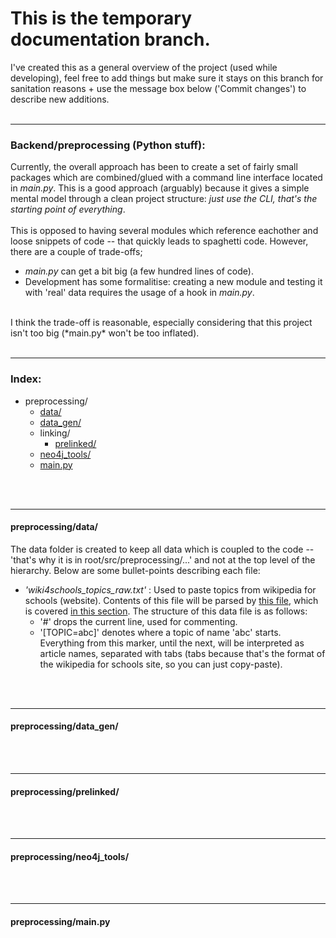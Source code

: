 # This is the temporary documentation branch.

I've created this as a general overview of the project (used while developing), feel free to add things but make sure it stays on this branch for sanitation reasons + use the message box below ('Commit changes') to describe new additions.
<br><br>
________
### Backend/preprocessing (Python stuff):

Currently, the overall approach has been to create a set of fairly small packages which are combined/glued with a command line interface located in *main.py*. This is a good approach (arguably) because it gives a simple mental model through a clean project structure: *just use the CLI, that's the starting point of everything*.
<br><br>
This is opposed to having several modules which reference eachother and loose snippets of code -- that quickly leads to spaghetti code. However, there are a couple of trade-offs; 
- *main.py* can get a bit big (a few hundred lines of code).
- Development has some formalitise: creating a new module and testing it with 'real' data requires the usage of a hook in *main.py*.
<br>
I think the trade-off is reasonable, especially considering that this project isn't too big (*main.py* won't be too inflated).
<br><br>


________
### Index:

* preprocessing/
  * [data/](#preprocessingdata)
  * [data_gen/](#preprocessingdata_gen)
  * linking/
    * [prelinked/](#preprocessingprelinked)
  * [neo4j_tools/](#preprocessingneo4j_tools)
  * [main.py](#preprocessingmainpy)
  
  
<br><br>
________
#### preprocessing/data/
The data folder is created to keep all data which is coupled to the code -- 'that's why it is in root/src/preprocessing/...' and not at the top level of the hierarchy. Below are some bullet-points describing each file:
* *'wiki4schools_topics_raw.txt'* : Used to paste topics from wikipedia for schools (website). Contents of this file will be parsed by [this file](https://github.com/crunchypi/wiki-nodes/blob/develop/src/preprocessing/data_gen/articles.py), which is covered [in this section](#preprocessingdata_gen). The structure of this data file is as follows:
  * '#' drops the current line, used for commenting.
  * '[TOPIC=abc]' denotes where a topic of name 'abc' starts. Everything from this marker, until the next, will be interpreted as article names, separated with tabs (tabs because that's the format of the wikipedia for schools site, so you can just copy-paste).




<br><br>
________
#### preprocessing/data_gen/

<br><br>
________
#### preprocessing/prelinked/

<br><br>
________
#### preprocessing/neo4j_tools/

<br><br>
________
#### preprocessing/main.py

